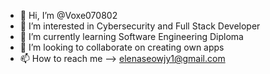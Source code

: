 - 👋 Hi, I’m @Voxe070802
- 👀 I’m interested in Cybersecurity and Full Stack Developer
- 🌱 I’m currently learning Software Engineering Diploma
- 💞️ I’m looking to collaborate on creating own apps
- 📫 How to reach me --> elenaseowjy1@gmail.com
<!---
Voxe070802/Voxe070802 is a ✨ special ✨ repository because its `README.md` (this file) appears on your GitHub profile.
You can click the Preview link to take a look at your changes.
--->
